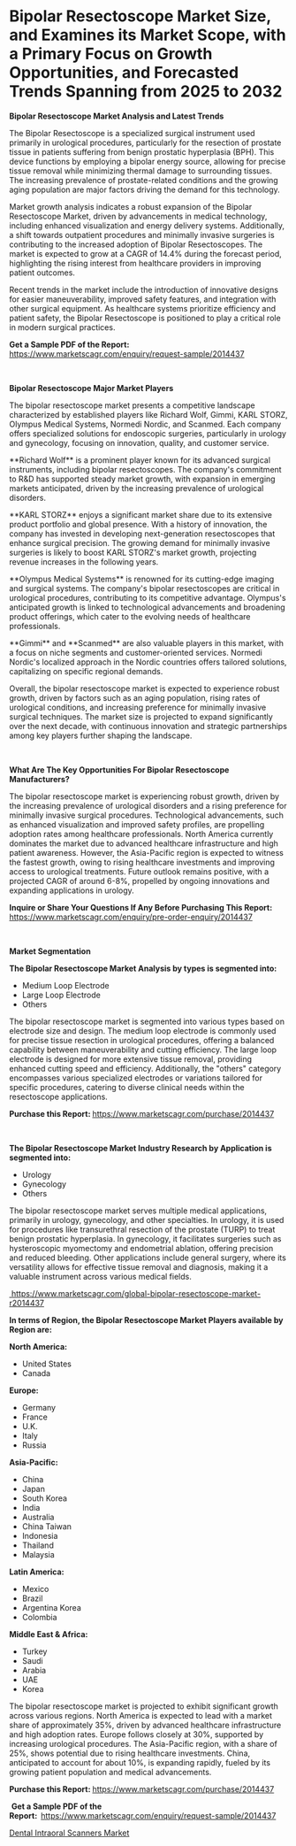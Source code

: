 <p><h1>Bipolar Resectoscope Market Size, and Examines its Market Scope, with a Primary Focus on Growth Opportunities, and Forecasted Trends Spanning from 2025 to 2032</h1></p><p><strong>Bipolar Resectoscope Market Analysis and Latest Trends</strong></p>
<p><p>The Bipolar Resectoscope is a specialized surgical instrument used primarily in urological procedures, particularly for the resection of prostate tissue in patients suffering from benign prostatic hyperplasia (BPH). This device functions by employing a bipolar energy source, allowing for precise tissue removal while minimizing thermal damage to surrounding tissues. The increasing prevalence of prostate-related conditions and the growing aging population are major factors driving the demand for this technology.</p><p>Market growth analysis indicates a robust expansion of the Bipolar Resectoscope Market, driven by advancements in medical technology, including enhanced visualization and energy delivery systems. Additionally, a shift towards outpatient procedures and minimally invasive surgeries is contributing to the increased adoption of Bipolar Resectoscopes. The market is expected to grow at a CAGR of 14.4% during the forecast period, highlighting the rising interest from healthcare providers in improving patient outcomes.</p><p>Recent trends in the market include the introduction of innovative designs for easier maneuverability, improved safety features, and integration with other surgical equipment. As healthcare systems prioritize efficiency and patient safety, the Bipolar Resectoscope is positioned to play a critical role in modern surgical practices.</p></p>
<p><strong>Get a Sample PDF of the Report:&nbsp;</strong> <a href="https://www.marketscagr.com/enquiry/request-sample/2014437?utm_campaign=2465&utm_medium=2&utm_source=Github&utm_content=ia&utm_term=04032025&utm_id=bipolar-resectoscope">https://www.marketscagr.com/enquiry/request-sample/2014437</a></p>
<p>&nbsp;</p>
<p><strong>Bipolar Resectoscope Major Market Players</strong></p>
<p><p>The bipolar resectoscope market presents a competitive landscape characterized by established players like Richard Wolf, Gimmi, KARL STORZ, Olympus Medical Systems, Normedi Nordic, and Scanmed. Each company offers specialized solutions for endoscopic surgeries, particularly in urology and gynecology, focusing on innovation, quality, and customer service.</p><p>**Richard Wolf** is a prominent player known for its advanced surgical instruments, including bipolar resectoscopes. The company's commitment to R&D has supported steady market growth, with expansion in emerging markets anticipated, driven by the increasing prevalence of urological disorders.</p><p>**KARL STORZ** enjoys a significant market share due to its extensive product portfolio and global presence. With a history of innovation, the company has invested in developing next-generation resectoscopes that enhance surgical precision. The growing demand for minimally invasive surgeries is likely to boost KARL STORZ's market growth, projecting revenue increases in the following years.</p><p>**Olympus Medical Systems** is renowned for its cutting-edge imaging and surgical systems. The company's bipolar resectoscopes are critical in urological procedures, contributing to its competitive advantage. Olympus's anticipated growth is linked to technological advancements and broadening product offerings, which cater to the evolving needs of healthcare professionals.</p><p>**Gimmi** and **Scanmed** are also valuable players in this market, with a focus on niche segments and customer-oriented services. Normedi Nordic's localized approach in the Nordic countries offers tailored solutions, capitalizing on specific regional demands.</p><p>Overall, the bipolar resectoscope market is expected to experience robust growth, driven by factors such as an aging population, rising rates of urological conditions, and increasing preference for minimally invasive surgical techniques. The market size is projected to expand significantly over the next decade, with continuous innovation and strategic partnerships among key players further shaping the landscape.</p></p>
<p>&nbsp;</p>
<p><strong>What Are The Key Opportunities For Bipolar Resectoscope Manufacturers?</strong></p>
<p><p>The bipolar resectoscope market is experiencing robust growth, driven by the increasing prevalence of urological disorders and a rising preference for minimally invasive surgical procedures. Technological advancements, such as enhanced visualization and improved safety profiles, are propelling adoption rates among healthcare professionals. North America currently dominates the market due to advanced healthcare infrastructure and high patient awareness. However, the Asia-Pacific region is expected to witness the fastest growth, owing to rising healthcare investments and improving access to urological treatments. Future outlook remains positive, with a projected CAGR of around 6-8%, propelled by ongoing innovations and expanding applications in urology.</p></p>
<p><strong>Inquire or Share Your Questions If Any Before Purchasing This Report:</strong> <a href="https://www.marketscagr.com/enquiry/pre-order-enquiry/2014437?utm_campaign=2465&utm_medium=2&utm_source=Github&utm_content=ia&utm_term=04032025&utm_id=bipolar-resectoscope">https://www.marketscagr.com/enquiry/pre-order-enquiry/2014437</a></p>
<p>&nbsp;</p>
<p><strong>Market Segmentation</strong></p>
<p><strong>The Bipolar Resectoscope Market Analysis by types is segmented into:</strong></p>
<p><ul><li>Medium Loop Electrode</li><li>Large Loop Electrode</li><li>Others</li></ul></p>
<p><p>The bipolar resectoscope market is segmented into various types based on electrode size and design. The medium loop electrode is commonly used for precise tissue resection in urological procedures, offering a balanced capability between maneuverability and cutting efficiency. The large loop electrode is designed for more extensive tissue removal, providing enhanced cutting speed and efficiency. Additionally, the "others" category encompasses various specialized electrodes or variations tailored for specific procedures, catering to diverse clinical needs within the resectoscope applications.</p></p>
<p><strong>Purchase this Report:&nbsp;</strong><a href="https://www.marketscagr.com/purchase/2014437?utm_campaign=2465&utm_medium=2&utm_source=Github&utm_content=ia&utm_term=04032025&utm_id=bipolar-resectoscope">https://www.marketscagr.com/purchase/2014437</a></p>
<p>&nbsp;</p>
<p><strong>The Bipolar Resectoscope Market Industry Research by Application is segmented into:</strong></p>
<p><ul><li>Urology</li><li>Gynecology</li><li>Others</li></ul></p>
<p><p>The bipolar resectoscope market serves multiple medical applications, primarily in urology, gynecology, and other specialties. In urology, it is used for procedures like transurethral resection of the prostate (TURP) to treat benign prostatic hyperplasia. In gynecology, it facilitates surgeries such as hysteroscopic myomectomy and endometrial ablation, offering precision and reduced bleeding. Other applications include general surgery, where its versatility allows for effective tissue removal and diagnosis, making it a valuable instrument across various medical fields.</p></p>
<p><a href="https://www.marketscagr.com/global-bipolar-resectoscope-market-r2014437?utm_campaign=2465&utm_medium=2&utm_source=Github&utm_content=ia&utm_term=04032025&utm_id=bipolar-resectoscope">&nbsp;https://www.marketscagr.com/global-bipolar-resectoscope-market-r2014437</a></p>
<p><strong>In terms of Region, the Bipolar Resectoscope Market Players available by Region are:</strong></p>
<p>
    <p> <strong> North America: </strong>
        <ul>
            <li>United States</li>
            <li>Canada</li>
        </ul>
        </p> 
    <p> <strong> Europe: </strong>
        <ul>
            <li>Germany</li>
            <li>France</li>
            <li>U.K.</li>
            <li>Italy</li>
            <li>Russia</li>
        </ul>
        </p> 
    <p> <strong> Asia-Pacific: </strong>
        <ul>
            <li>China</li>
            <li>Japan</li>
            <li>South Korea</li>
            <li>India</li>
            <li>Australia</li>
            <li>China Taiwan</li>
            <li>Indonesia</li>
            <li>Thailand</li>
            <li>Malaysia</li>
        </ul>
        </p> 
    <p> <strong> Latin America: </strong>
        <ul>
            <li>Mexico</li>
            <li>Brazil</li>
            <li>Argentina Korea</li>
            <li>Colombia</li>
        </ul>
        </p> 
    <p> <strong> Middle East & Africa: </strong>
        <ul>
            <li>Turkey</li>
            <li>Saudi</li>
            <li>Arabia</li>
            <li>UAE</li>
            <li>Korea</li>
        </ul>
    </p>
    </p>
<p><p>The bipolar resectoscope market is projected to exhibit significant growth across various regions. North America is expected to lead with a market share of approximately 35%, driven by advanced healthcare infrastructure and high adoption rates. Europe follows closely at 30%, supported by increasing urological procedures. The Asia-Pacific region, with a share of 25%, shows potential due to rising healthcare investments. China, anticipated to account for about 10%, is expanding rapidly, fueled by its growing patient population and medical advancements.</p></p>
<p><strong>Purchase this Report: </strong><a href="https://www.marketscagr.com/purchase/2014437?utm_campaign=2465&utm_medium=2&utm_source=Github&utm_content=ia&utm_term=04032025&utm_id=bipolar-resectoscope">https://www.marketscagr.com/purchase/2014437</a></p>
<p>&nbsp;<strong>Get a Sample PDF of the Report:&nbsp;&nbsp;</strong><a href="https://www.marketscagr.com/enquiry/request-sample/2014437?utm_campaign=2465&utm_medium=2&utm_source=Github&utm_content=ia&utm_term=04032025&utm_id=bipolar-resectoscope">https://www.marketscagr.com/enquiry/request-sample/2014437</a></p>
<p><strong></strong></p>
<p><p><a href="https://github.com/FahadAhmed223/Market-Research-Report-List-1/blob/main/dental-intraoral-scanners-market.md?utm_campaign=2465&utm_medium=2&utm_source=Github&utm_content=ia&utm_term=04032025&utm_id=bipolar-resectoscope">Dental Intraoral Scanners Market</a></p></p>